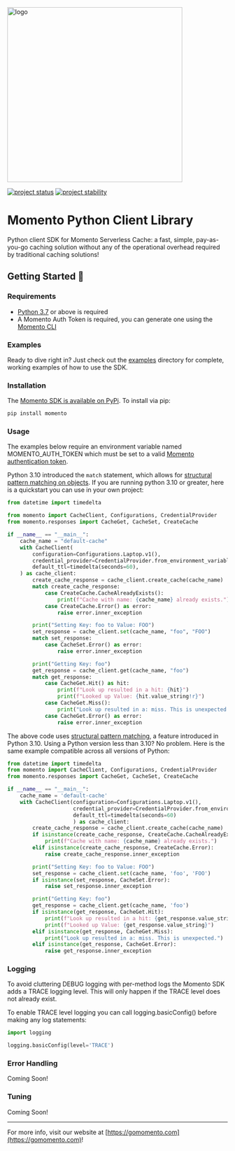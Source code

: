 <head>
  <meta name="Momento Python Client Library Documentation" content="Python client software development kit for Momento Serverless Cache">
</head>
<img src="https://docs.momentohq.com/img/logo.svg" alt="logo" width="400"/>

[![project status](https://momentohq.github.io/standards-and-practices/badges/project-status-official.svg)](https://github.com/momentohq/standards-and-practices/blob/main/docs/momento-on-github.md)
[![project stability](https://momentohq.github.io/standards-and-practices/badges/project-stability-stable.svg)](https://github.com/momentohq/standards-and-practices/blob/main/docs/momento-on-github.md) 

# Momento Python Client Library


Python client SDK for Momento Serverless Cache: a fast, simple, pay-as-you-go caching solution without
any of the operational overhead required by traditional caching solutions!



## Getting Started :running:

### Requirements

- [Python 3.7](https://www.python.org/downloads/) or above is required
- A Momento Auth Token is required, you can generate one using the [Momento CLI](https://github.com/momentohq/momento-cli)

### Examples

Ready to dive right in? Just check out the [examples](https://github.com/momentohq/client-sdk-python/tree/main/examples) directory for complete, working examples of
how to use the SDK.

### Installation

The [Momento SDK is available on PyPi](https://pypi.org/project/momento/). To install via pip:

```bash
pip install momento
```

### Usage

The examples below require an environment variable named MOMENTO_AUTH_TOKEN which must
be set to a valid [Momento authentication token](https://docs.momentohq.com/docs/getting-started#obtain-an-auth-token).

Python 3.10 introduced the `match` statement, which allows for [structural pattern matching on objects](https://peps.python.org/pep-0636/#adding-a-ui-matching-objects).
If you are running python 3.10 or greater, here is a quickstart you can use in your own project:

```python
from datetime import timedelta

from momento import CacheClient, Configurations, CredentialProvider
from momento.responses import CacheGet, CacheSet, CreateCache

if __name__ == "__main__":
    cache_name = "default-cache"
    with CacheClient(
        configuration=Configurations.Laptop.v1(),
        credential_provider=CredentialProvider.from_environment_variable("MOMENTO_AUTH_TOKEN"),
        default_ttl=timedelta(seconds=60),
    ) as cache_client:
        create_cache_response = cache_client.create_cache(cache_name)
        match create_cache_response:
            case CreateCache.CacheAlreadyExists():
                print(f"Cache with name: {cache_name} already exists.")
            case CreateCache.Error() as error:
                raise error.inner_exception

        print("Setting Key: foo to Value: FOO")
        set_response = cache_client.set(cache_name, "foo", "FOO")
        match set_response:
            case CacheSet.Error() as error:
                raise error.inner_exception

        print("Getting Key: foo")
        get_response = cache_client.get(cache_name, "foo")
        match get_response:
            case CacheGet.Hit() as hit:
                print(f"Look up resulted in a hit: {hit}")
                print(f"Looked up Value: {hit.value_string!r}")
            case CacheGet.Miss():
                print("Look up resulted in a: miss. This is unexpected.")
            case CacheGet.Error() as error:
                raise error.inner_exception

```

The above code uses [structural pattern matching](https://peps.python.org/pep-0636/), a feature introduced in Python 3.10.
Using a Python version less than 3.10? No problem. Here is the same example compatible across all versions of Python:

```python
from datetime import timedelta
from momento import CacheClient, Configurations, CredentialProvider
from momento.responses import CacheGet, CacheSet, CreateCache

if __name__ == "__main__":
    cache_name = 'default-cache'
    with CacheClient(configuration=Configurations.Laptop.v1(),
                     credential_provider=CredentialProvider.from_environment_variable('MOMENTO_AUTH_TOKEN'),
                     default_ttl=timedelta(seconds=60)
                     ) as cache_client:
        create_cache_response = cache_client.create_cache(cache_name)
        if isinstance(create_cache_response, CreateCache.CacheAlreadyExists):
            print(f"Cache with name: {cache_name} already exists.")
        elif isinstance(create_cache_response, CreateCache.Error):
            raise create_cache_response.inner_exception

        print("Setting Key: foo to Value: FOO")
        set_response = cache_client.set(cache_name, 'foo', 'FOO')
        if isinstance(set_response, CacheSet.Error):
            raise set_response.inner_exception

        print("Getting Key: foo")
        get_response = cache_client.get(cache_name, 'foo')
        if isinstance(get_response, CacheGet.Hit):
            print(f"Look up resulted in a hit: {get_response.value_string}")
            print(f"Looked up Value: {get_response.value_string}")
        elif isinstance(get_response, CacheGet.Miss):
            print("Look up resulted in a: miss. This is unexpected.")
        elif isinstance(get_response, CacheGet.Error):
            raise get_response.inner_exception
```

### Logging

To avoid cluttering DEBUG logging with per-method logs the Momento SDK adds a TRACE logging level. This will only happen
if the TRACE level does not already exist.

To enable TRACE level logging you can call logging.basicConfig() before making any log statements:

```python
import logging

logging.basicConfig(level='TRACE')
```

### Error Handling

Coming Soon!

### Tuning

Coming Soon!

----------------------------------------------------------------------------------------
For more info, visit our website at [https://gomomento.com](https://gomomento.com)!
